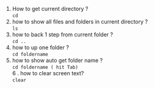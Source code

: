 1. How to get current directory ?  
`cd`  
2. how to show all files and folders in current directory ?  
`ls`  
3. how to back 1 step from current folder ?  
`cd ..`  
4. how to up one folder ?  
`cd foldername`  
5. how to show auto get folder name ?  
`cd foldername ( hit Tab)`  
6 . how to clear screen text?  
`clear`  
